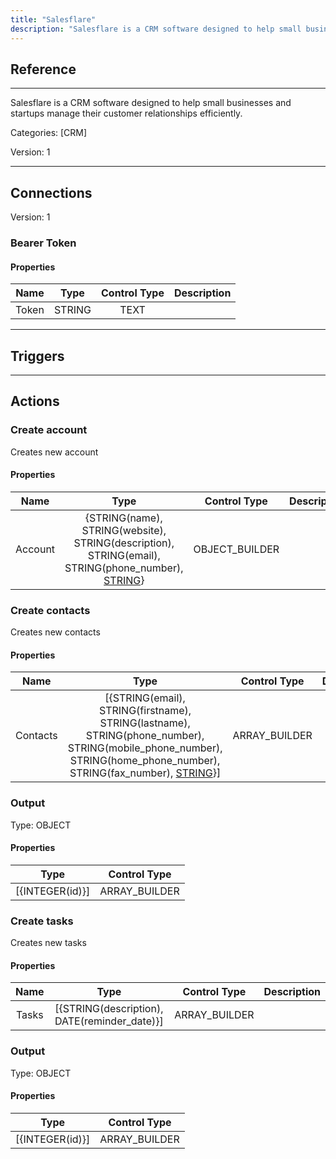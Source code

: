 ```yaml
---
title: "Salesflare"
description: "Salesflare is a CRM software designed to help small businesses and startups manage their customer relationships efficiently."
---
```

## Reference
<hr />

Salesflare is a CRM software designed to help small businesses and startups manage their customer relationships efficiently.


Categories: [CRM]


Version: 1

<hr />



## Connections

Version: 1


### Bearer Token

#### Properties

|      Name      |     Type     |     Control Type     |     Description     |
|:--------------:|:------------:|:--------------------:|:-------------------:|
| Token | STRING | TEXT  |  |





<hr />



## Triggers



<hr />



## Actions


### Create account
Creates new account

#### Properties

|      Name      |     Type     |     Control Type     |     Description     |
|:--------------:|:------------:|:--------------------:|:-------------------:|
| Account | {STRING(name), STRING(website), STRING(description), STRING(email), STRING(phone_number), [STRING](social_profiles)} | OBJECT_BUILDER  |  |




### Create contacts
Creates new contacts

#### Properties

|      Name      |     Type     |     Control Type     |     Description     |
|:--------------:|:------------:|:--------------------:|:-------------------:|
| Contacts | [{STRING(email), STRING(firstname), STRING(lastname), STRING(phone_number), STRING(mobile_phone_number), STRING(home_phone_number), STRING(fax_number), [STRING](social_profiles)}] | ARRAY_BUILDER  |  |


### Output



Type: OBJECT

#### Properties

|     Type     |     Control Type     |
|:------------:|:--------------------:|
| [{INTEGER(id)}] | ARRAY_BUILDER  |





### Create tasks
Creates new tasks

#### Properties

|      Name      |     Type     |     Control Type     |     Description     |
|:--------------:|:------------:|:--------------------:|:-------------------:|
| Tasks | [{STRING(description), DATE(reminder_date)}] | ARRAY_BUILDER  |  |


### Output



Type: OBJECT

#### Properties

|     Type     |     Control Type     |
|:------------:|:--------------------:|
| [{INTEGER(id)}] | ARRAY_BUILDER  |





